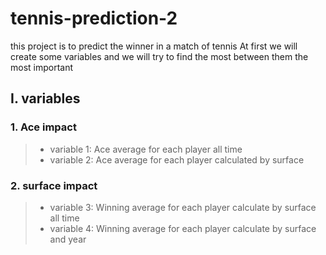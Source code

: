 # tennis-prediction-2

this project is to predict the winner in a match of tennis
At first we will create some variables and we will try to find the most between them the most important

## I. variables

### 1. Ace impact
> * variable 1: Ace average for each player all time
> * variable 2: Ace average for each player calculated by surface

### 2. surface impact
> * variable 3: Winning average for each player calculate by surface all time
> * variable 4: Winning average for each player calculate by surface and year
